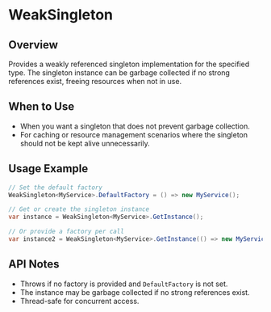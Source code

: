 # WeakSingleton

## Overview
Provides a weakly referenced singleton implementation for the specified type. The singleton instance can be garbage collected if no strong references exist, freeing resources when not in use.

## When to Use
- When you want a singleton that does not prevent garbage collection.
- For caching or resource management scenarios where the singleton should not be kept alive unnecessarily.

## Usage Example
```csharp
// Set the default factory
WeakSingleton<MyService>.DefaultFactory = () => new MyService();

// Get or create the singleton instance
var instance = WeakSingleton<MyService>.GetInstance();

// Or provide a factory per call
var instance2 = WeakSingleton<MyService>.GetInstance(() => new MyService());
```

## API Notes
- Throws if no factory is provided and `DefaultFactory` is not set.
- The instance may be garbage collected if no strong references exist.
- Thread-safe for concurrent access. 